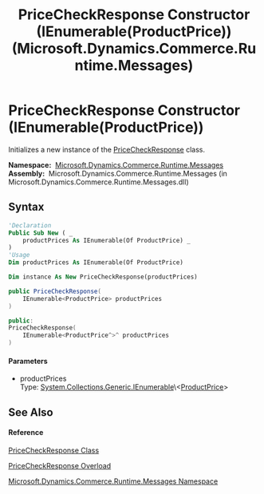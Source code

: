 ﻿---
title: PriceCheckResponse Constructor (IEnumerable(ProductPrice)) (Microsoft.Dynamics.Commerce.Runtime.Messages)
TOCTitle: PriceCheckResponse Constructor (IEnumerable(ProductPrice))
ms:assetid: M:Microsoft.Dynamics.Commerce.Runtime.Messages.PriceCheckResponse.#ctor(System.Collections.Generic.IEnumerable{Microsoft.Dynamics.Commerce.Runtime.DataModel.ProductPrice})
ms:mtpsurl: https://technet.microsoft.com/en-us/library/microsoft.dynamics.commerce.runtime.messages.pricecheckresponse.pricecheckresponse(v=AX.60)
ms:contentKeyID: 62204930
ms.date: 05/18/2015
mtps_version: v=AX.60
dev_langs:
- vb
- csharp
- c++
---

# PriceCheckResponse Constructor (IEnumerable(ProductPrice))

Initializes a new instance of the [PriceCheckResponse](pricecheckresponse-class-microsoft-dynamics-commerce-runtime-messages.md) class.

**Namespace:**  [Microsoft.Dynamics.Commerce.Runtime.Messages](microsoft-dynamics-commerce-runtime-messages-namespace.md)  
**Assembly:**  Microsoft.Dynamics.Commerce.Runtime.Messages (in Microsoft.Dynamics.Commerce.Runtime.Messages.dll)

## Syntax

``` vb
'Declaration
Public Sub New ( _
    productPrices As IEnumerable(Of ProductPrice) _
)
'Usage
Dim productPrices As IEnumerable(Of ProductPrice)

Dim instance As New PriceCheckResponse(productPrices)
```

``` csharp
public PriceCheckResponse(
    IEnumerable<ProductPrice> productPrices
)
```

``` c++
public:
PriceCheckResponse(
    IEnumerable<ProductPrice^>^ productPrices
)
```

#### Parameters

  - productPrices  
    Type: [System.Collections.Generic.IEnumerable](https://technet.microsoft.com/en-us/library/9eekhta0\(v=ax.60\))\<[ProductPrice](productprice-class-microsoft-dynamics-commerce-runtime-datamodel.md)\>  

## See Also

#### Reference

[PriceCheckResponse Class](pricecheckresponse-class-microsoft-dynamics-commerce-runtime-messages.md)

[PriceCheckResponse Overload](pricecheckresponse-constructor-microsoft-dynamics-commerce-runtime-messages.md)

[Microsoft.Dynamics.Commerce.Runtime.Messages Namespace](microsoft-dynamics-commerce-runtime-messages-namespace.md)

